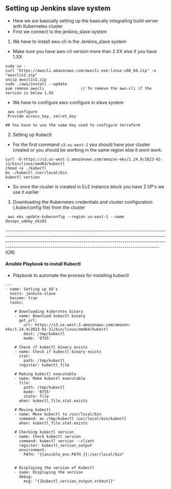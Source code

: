 ## Setting up Jenkins slave system

- Here we are basically setting up the basically integrating build server with Kubernetes cluster
- First we connect to the jenkins_slave system
  
1. We have to install aws-cli in the Jenkins_slave system
  - Make sure you have aws-cli version more than 2.XX else if you have 1.XX

```
sudo su -
curl "https://awscli.amazonaws.com/awscli-exe-linux-x86_64.zip" -o "awscliv2.zip"
unzip awscliv2.zip
sudo ./aws/install --update
yum remove awscli                // To remove the aws-cli if the version is below 1.XX
```
- We have to configure aws-configure in slave system
```
 aws configure
 Provide access_key, secret_key

## You have to use the same key used to configure terraform 
```

2. Setting up Kubectl
- For the first command ```s3.us-west-2``` you should have your cluster created or you should be working in the same region else it wont work.
```
curl -O https://s3.us-west-2.amazonaws.com/amazon-eks/1.24.9/2023-01-11/bin/linux/amd64/kubectl
chmod +x ./kubectl
mv ./kubectl /usr/local/bin
kubectl version
```
- So once the cluster is created in Ec2 instance block you have 2 I/P's we use it earlier

3. Downloading the Kubernetes credentials and cluster configuration (.kube/config file) from the cluster
```
 aws eks update-kubeconfig --region us-east-1 --name devops_udemy_eks01
```

---------------------------------------------------------------------------------------------------------------------------------------------------------------------------------------------------------------------------------------------------------------------------------------------------------------------                                         (OR)

#### Ansible Playbook to install Kubectl
- Playbook to automate the process for installing kubectl 
```
---
- name: Setting up k8's
  hosts: jenkins-slave
  become: true
  tasks:

    # Downloading kuberntes binary
    - name: Download kubectl binary
      get_url:
        url: https://s3.us-west-2.amazonaws.com/amazon-eks/1.24.9/2023-01-11/bin/linux/amd64/kubectl
        dest: /tmp/kubectl
        mode: '0755'

    # Check if kubectl binary exists
    - name: Check if kubectl binary exists
      stat:
        path: /tmp/kubectl
      register: kubectl_file

    # Making kubectl executable
    - name: Make kubectl executable
      file:
        path: /tmp/kubectl
        mode: '0755'
        state: file
      when: kubectl_file.stat.exists

    # Moving kubectl
    - name: Move kubectl to /usr/local/bin
      command: mv /tmp/kubectl /usr/local/bin/kubectl
      when: kubectl_file.stat.exists

    # Checking kubectl version
    - name: Check kubectl version
      command: kubectl version --client
      register: kubectl_version_output
      environment:
        PATH: "{{ansible_env.PATH }}:/usr/local/bin"


    # Displaying the version of Kubectl
    - name: Displaying the version
      debug:
        msg: "{{kubectl_version_output.stdout}}"

```
